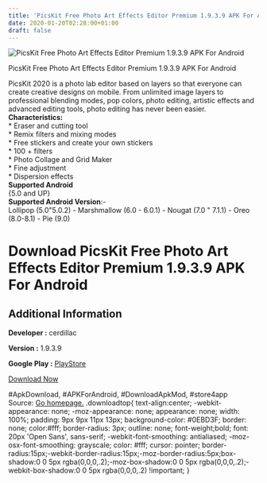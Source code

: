 ```yaml
---
title: 'PicsKit Free Photo Art Effects Editor Premium 1.9.3.9 APK For Android'
date: 2020-01-20T02:28:00+01:00
draft: false
---
```


![PicsKit Free Photo Art Effects Editor Premium 1.9.3.9 APK For Android](https://i0.wp.com/apkhome.net/wp-content/uploads/2020/01/PicsKit-Free-Photo-Art-Effects-Editor-Premium-1.9.3.9.png "PicsKit Free Photo Art Effects Editor Premium 1.9.3.9 APK For Android")

  

PicsKit Free Photo Art Effects Editor Premium 1.9.3.9 APK For Android

PicsKit 2020 is a photo lab editor based on layers so that everyone can create creative designs on mobile. From unlimited image layers to professional blending modes, pop colors, photo editing, artistic effects and advanced editing tools, photo editing has never been easier.  
**Characteristics:**  
\* Eraser and cutting tool  
\* Remix filters and mixing modes  
\* Free stickers and create your own stickers  
\* 100 + filters  
\* Photo Collage and Grid Maker  
\* Fine adjustment  
\* Dispersion effects  
**Supported Android**  
{5.0 and UP}  
**Supported Android Version**:-  
Lollipop (5.0"5.0.2) - Marshmallow (6.0 - 6.0.1) - Nougat (7.0 " 7.1.1) - Oreo (8.0-8.1) - Pie (9.0)

Download PicsKit Free Photo Art Effects Editor Premium 1.9.3.9 APK For Android
==============================================================================

Additional Information
----------------------

**Developer :** cerdillac

**Version :** 1.9.3.9

**Google Play :** [PlayStore](https://play.google.com/store/apps/details?id=com.cerdillac.phototool)

  

[Download Now](https://store4app.co/post/picskit-free-photo-art-effects-editor-premium-1-9-3-9-apk-for-android_1579455624)

  
#ApkDownload, #APKForAndroid, #DownloadApkMod, #store4app  
Source: [Go homepage.](https://store4app.co/post/picskit-free-photo-art-effects-editor-premium-1-9-3-9-apk-for-android_1579455624) .downloadtop{ text-align:center; -webkit-appearance: none; -moz-appearance: none; appearance: none; width: 100%; padding: 9px 9px 11px 13px; background-color: #0EBD3F; border: none; color:#fff; border-radius: 3px; outline: none; font-weight;bold; font: 20px 'Open Sans', sans-serif; -webkit-font-smoothing: antialiased; -moz-osx-font-smoothing: grayscale; color: #fff; cursor: pointer; border-radius:15px;-webkit-border-radius:15px;-moz-border-radius:5px;box-shadow:0 0 5px rgba(0,0,0,.2);-moz-box-shadow:0 0 5px rgba(0,0,0,.2);-webkit-box-shadow:0 0 5px rgba(0,0,0,.2) !important; }